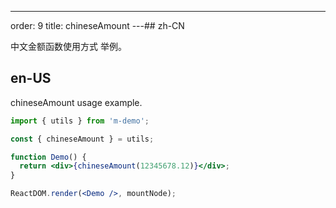 ---
order: 9
title: chineseAmount
---## zh-CN

中文金额函数使用方式 举例。

## en-US

chineseAmount usage example.

```jsx
import { utils } from 'm-demo';

const { chineseAmount } = utils;

function Demo() {
  return <div>{chineseAmount(12345678.12)}</div>;
}

ReactDOM.render(<Demo />, mountNode);
```
